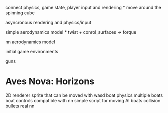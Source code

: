 connect physics, game state, player input and rendering
    * move around the spinning cube

asyncronous rendering and physics/input

simple aerodynamics model
    * twist + conrol_surfaces -> forque

nn aerodynamics model

initial game environments

guns

# Aves Nova: Horizons
2D renderer
sprite that can be moved with wasd
boat physics
multiple boats
boat controls compatible with nn
simple script for moving AI boats
collision
bullets
real nn
